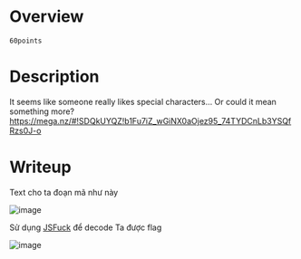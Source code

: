 # Overview #
`60points`

# Description #
It seems like someone really likes special characters… Or could it mean something more? https://mega.nz/#!SDQkUYQZ!b1Fu7iZ_wGiNX0aOjez95_74TYDCnLb3YSQfRzs0J-o

# Writeup #
Text cho ta đoạn mã như này 

![image](https://github.com/user-attachments/assets/9916daf5-4b37-4027-8bc6-064116825e52)

Sử dụng [JSFuck](https://www.dcode.fr/jsfuck-language) để decode
Ta được flag

![image](https://github.com/user-attachments/assets/b2d57114-19a4-4000-a4c1-cdd9ac4ee9d9)
